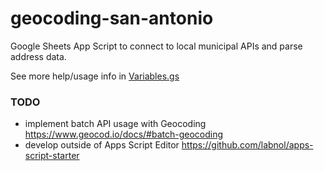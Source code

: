 # geocoding-san-antonio
Google Sheets App Script to connect to local municipal APIs and parse address data.

See more help/usage info in [Variables.gs](./1%20-%20Variables.gs)

### TODO
- implement batch API usage with Geocoding https://www.geocod.io/docs/#batch-geocoding
- develop outside of Apps Script Editor https://github.com/labnol/apps-script-starter
